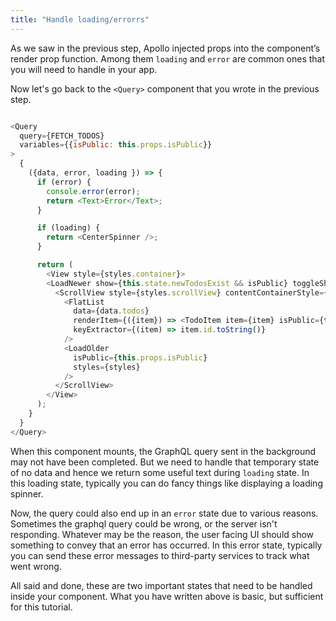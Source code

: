 ```yaml
---
title: "Handle loading/errorrs"
---
```


As we saw in the previous step, Apollo injected props into the component’s render prop function. Among them `loading` and `error` are common ones that you will need to handle in your app.

Now let's go back to the `<Query>` component that you wrote in the previous step.

```javascript

<Query
  query={FETCH_TODOS}
  variables={{isPublic: this.props.isPublic}}
>
  {
    ({data, error, loading }) => {
      if (error) {
        console.error(error);
        return <Text>Error</Text>;
      }

      if (loading) {
        return <CenterSpinner />;
      }

      return (
        <View style={styles.container}>
        <LoadNewer show={this.state.newTodosExist && isPublic} toggleShow={this.dismissNewTodoBanner} styles={styles} isPublic={this.props.isPublic}/>
          <ScrollView style={styles.scrollView} contentContainerStyle={styles.scrollViewContainer}>
            <FlatList
              data={data.todos}
              renderItem={({item}) => <TodoItem item={item} isPublic={this.props.isPublic}/>}
              keyExtractor={(item) => item.id.toString()}
            />
            <LoadOlder
              isPublic={this.props.isPublic}
              styles={styles}
            />
          </ScrollView>
        </View>
      );
    }
  }
</Query>
```


When this component mounts, the GraphQL query sent in the background may not have been completed. But we need to handle that temporary state of no data and hence we return some useful text during `loading` state. 
In this loading state, typically you can do fancy things like displaying a loading spinner.

Now, the query could also end up in an `error` state due to various reasons. Sometimes the graphql query could be wrong, or the server isn't responding. Whatever may be the reason, the user facing UI should show something to convey that an error has occurred. 
In this error state, typically you can send these error messages to third-party services to track what went wrong.

All said and done, these are two important states that need to be handled inside your component. What you have written above is basic, but sufficient for this tutorial.
